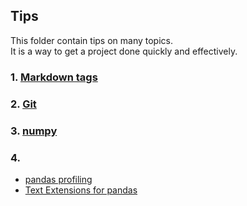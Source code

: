 ## Tips  
This folder contain tips on many topics.  
It is a way to get a project done quickly and effectively.  
### 1. [Markdown tags](https://github.com/tuantla80/Tips/blob/master/Markdown%20tags.ipynb)  
### 2. [Git](https://github.com/tuantla80/Tips/blob/master/Version%20Control%20(git%2C%20github).md)  
### 3. [numpy](https://github.com/tuantla80/Tips/blob/master/numpy%20basics.ipynb)  
### 4.  
- [pandas profiling](https://github.com/tuantla80/Tips/blob/master/pandas_profiling_image_labels.ipynb)  
- [Text Extensions for pandas](https://github.com/CODAIT/text-extensions-for-pandas)

